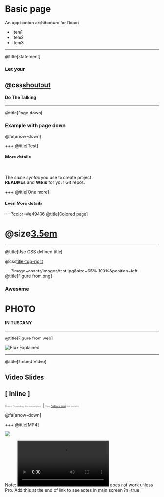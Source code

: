 # Basic page 

An application architecture for React

- Item1
- Item2
- Item3

---
@title[Statement]

### Let your
## @css[shoutout](Code)
#### Do The Talking


---
@title[Page down]

### Example with page down



@fa[arrow-down]

+++
@title[Test]

#### More details

<br>

The *same syntax* you use to create project   
**READMEs** and **Wikis** for your Git repos.

+++
@title[One more]

#### Even More details


---?color=#e49436
@title[Colored page]

# @size[3.5em](OK)

---
@title[Use CSS defined title]

@css[title-top-right](Top-right-title)


---?image=assets/images/test.jpg&size=65% 100%&position=left
@title[Figure from png]

### Awesome
# PHOTO
#### IN TUSCANY


---
@title[Figure from web]

![Flux Explained](https://facebook.github.io/flux/img/flux-simple-f8-diagram-explained-1300w.png)

---
@title[Embed Video]
## Video Slides
## [ Inline ]
<span style="font-size:0.6em; color:gray">Press Down key for examples.</span> |
<span style="font-size:0.6em; color:gray">See [GitPitch Wiki](https://github.com/gitpitch/gitpitch/wiki/Video-Slides) for details.</span>

@fa[arrow-down]

+++
@title[MP4]

![](assets/images/Video.gif)

Note: ![MP4 Video](assets/images/Video.mp4) does not work unless Pro. Add this at the end of link to see notes in main screen ?n=true


